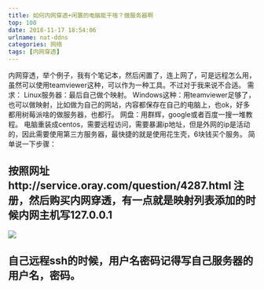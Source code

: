 ```yaml
---
title: 如何内网穿透+闲置的电脑能干啥？做服务器啊
top: 100
date: 2018-11-17 18:54:06
urlname: nat-ddns
categories: 网络
tags: [内网穿透]
---
```

内网穿透，举个例子，我有个笔记本，然后闲置了，连上网了，可是远程怎么用，虽然可以使用teamviewer这种，可以作为一种工具。不过对于我来说不合适。<!--more-->
需求：
Linux服务器：最后自己做个映射。
Windows这种：用teamviewer足够了，也可以做映射，比如做为自己的网站，内容都保存在自己的电脑上，也ok，好多都用树莓派啥的做服务器，也都行。
网盘：用群辉，google或者百度一搜一堆教程。
电脑重装成centos，需要远程访问，需要暴漏ip地址，但是外网的ip是活动的，因此需要使用第三方服务器，最快捷的就是使用花生壳，6块钱买个服务。
简单说一下步骤：
## 按照网址http://service.oray.com/question/4287.html 注册，然后购买内网穿透，有一点就是映射列表添加的时候内网主机写127.0.0.1
![](https://i.imgur.com/NhJCi4O.jpg)

## 自己远程ssh的时候，用户名密码记得写自己服务器的用户名，密码。
